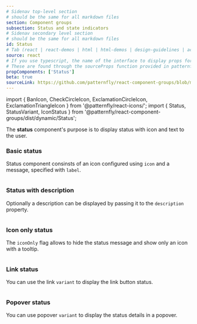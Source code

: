 ```yaml
---
# Sidenav top-level section
# should be the same for all markdown files
section: Component groups
subsection: Status and state indicators
# Sidenav secondary level section
# should be the same for all markdown files
id: Status
# Tab (react | react-demos | html | html-demos | design-guidelines | accessibility)
source: react
# If you use typescript, the name of the interface to display props for
# These are found through the sourceProps function provided in patternfly-docs.source.js
propComponents: ['Status']
beta: true
sourceLink: https://github.com/patternfly/react-component-groups/blob/main/packages/module/patternfly-docs/content/extensions/component-groups/examples/Status/Status.md
---
```

import { BanIcon, CheckCircleIcon, ExclamationCircleIcon, ExclamationTriangleIcon } from '@patternfly/react-icons/';
import { Status, StatusVariant, IconStatus } from '@patternfly/react-component-groups/dist/dynamic/Status';

The **status** component's purpose is to display status with icon and text to the user. 

### Basic status

Status component consinsts of an icon configured using `icon` and a message, specified with `label`. 

```js file="./StatusExample.tsx"

```

### Status with description

Optionally a description can be displayed by passing it to the `description` property.

```js file="./StatusDescriptionExample.tsx"

```

### Icon only status

The `iconOnly` flag allows to hide the status message and show only an icon with a tooltip.

```js file="./IconOnlyStatusExample.tsx"

```

### Link status

You can use the link `variant` to display the link button status.

```js file="./LinkStatusExample.tsx"

```

### Popover status

You can use popover `variant` to display the status details in a popover.

```js file="./PopoverStatusExample.tsx"

```
